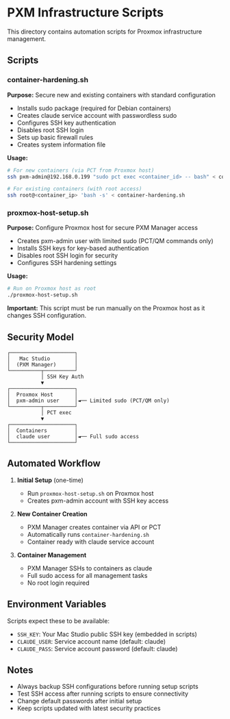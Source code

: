 # PXM Infrastructure Scripts

This directory contains automation scripts for Proxmox infrastructure management.

## Scripts

### container-hardening.sh
**Purpose:** Secure new and existing containers with standard configuration
- Installs sudo package (required for Debian containers)
- Creates claude service account with passwordless sudo
- Configures SSH key authentication
- Disables root SSH login
- Sets up basic firewall rules
- Creates system information file

**Usage:**
```bash
# For new containers (via PCT from Proxmox host)
ssh pxm-admin@192.168.0.199 "sudo pct exec <container_id> -- bash" < container-hardening.sh

# For existing containers (with root access)
ssh root@<container_ip> 'bash -s' < container-hardening.sh
```

### proxmox-host-setup.sh
**Purpose:** Configure Proxmox host for secure PXM Manager access
- Creates pxm-admin user with limited sudo (PCT/QM commands only)
- Installs SSH keys for key-based authentication
- Disables root SSH login for security
- Configures SSH hardening settings

**Usage:**
```bash
# Run on Proxmox host as root
./proxmox-host-setup.sh
```

**Important:** This script must be run manually on the Proxmox host as it changes SSH configuration.

## Security Model

```
┌─────────────────────┐
│   Mac Studio        │
│  (PXM Manager)      │
└──────────┬──────────┘
           │ SSH Key Auth
           ▼
┌─────────────────────┐
│  Proxmox Host       │
│  pxm-admin user     │◄── Limited sudo (PCT/QM only)
└──────────┬──────────┘
           │ PCT exec
           ▼
┌─────────────────────┐
│  Containers         │
│  claude user        │◄── Full sudo access
└─────────────────────┘
```

## Automated Workflow

1. **Initial Setup** (one-time)
   - Run `proxmox-host-setup.sh` on Proxmox host
   - Creates pxm-admin account with SSH key access

2. **New Container Creation**
   - PXM Manager creates container via API or PCT
   - Automatically runs `container-hardening.sh`
   - Container ready with claude service account

3. **Container Management**
   - PXM Manager SSHs to containers as claude
   - Full sudo access for all management tasks
   - No root login required

## Environment Variables

Scripts expect these to be available:
- `SSH_KEY`: Your Mac Studio public SSH key (embedded in scripts)
- `CLAUDE_USER`: Service account name (default: claude)
- `CLAUDE_PASS`: Service account password (default: claude)

## Notes

- Always backup SSH configurations before running setup scripts
- Test SSH access after running scripts to ensure connectivity
- Change default passwords after initial setup
- Keep scripts updated with latest security practices